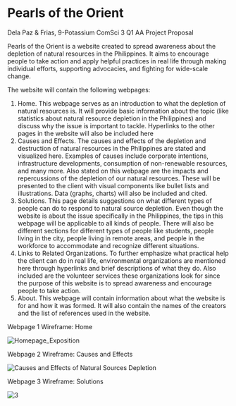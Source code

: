 # Pearls of the Orient
Dela Paz & Frias, 9-Potassium
ComSci 3 Q1 AA Project Proposal

Pearls of the Orient is a website created to spread awareness about the depletion of natural resources in the Philippines. It aims to encourage people to take action and apply helpful practices in real life through making individual efforts, supporting advocacies, and fighting for wide-scale change. 

The website will contain the following webpages:
1. Home. This webpage serves as an introduction to what the depletion of natural resources is. It will provide basic information about the topic (like statistics about natural resource depletion in the Philippines) and discuss why the issue is important to tackle. Hyperlinks to the other pages in the website will also be included here
2. Causes and Effects. The causes and effects of the depletion and destruction of natural resources in the Philippines are stated and visualized here. Examples of causes include corporate intentions, infrastructure developments, consumption of non-renewable resources, and many more. Also stated on this webpage are the impacts and repercussions of the depletion of our natural resources. These will be presented to the client with visual components like bullet lists and illustrations. Data (graphs, charts) will also be included and cited. 
3. Solutions. This page details suggestions on what different types of people can do to respond to natural source depletion. Even though the website is about the issue specifically in the Philippines, the tips in this webpage will be applicable to all kinds of people. There will also be different sections for different types of people like students, people living in the city, people living in remote areas, and people in the workforce to accommodate and recognize different situations.
4. Links to Related Organizations. To further emphasize what practical help the client can do in real life, environmental organizations are mentioned here through hyperlinks and brief descriptions of what they do. Also included are the volunteer services these organizations look for since the purpose of this website is to spread awareness and encourage people to take action.
5. About. This webpage will contain information about what the website is for and how it was formed. It will also contain the names of the creators and the list of references used in the website.

Webpage 1 Wireframe: Home

![Homepage_Exposition](https://user-images.githubusercontent.com/112600790/190404151-3c6f03f0-0746-497e-a486-bf17da3ce530.png)

Webpage 2 Wireframe: Causes and Effects

![Causes and Effects of Natural Sources Depletion](https://user-images.githubusercontent.com/112600790/190404296-9264b174-94be-416c-a78a-6bfd2e467970.png)

Webpage 3 Wireframe: Solutions

![3](https://user-images.githubusercontent.com/112600790/190404305-e7082e7d-c7d5-4c25-bcd5-b11014cad7aa.png)
